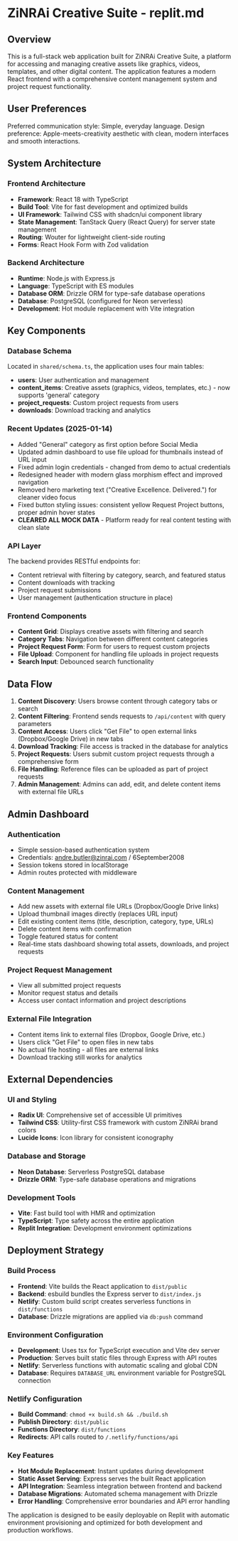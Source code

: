 # ZiNRAi Creative Suite - replit.md

## Overview

This is a full-stack web application built for ZiNRAi Creative Suite, a platform for accessing and managing creative assets like graphics, videos, templates, and other digital content. The application features a modern React frontend with a comprehensive content management system and project request functionality.

## User Preferences

Preferred communication style: Simple, everyday language.
Design preference: Apple-meets-creativity aesthetic with clean, modern interfaces and smooth interactions.

## System Architecture

### Frontend Architecture
- **Framework**: React 18 with TypeScript
- **Build Tool**: Vite for fast development and optimized builds
- **UI Framework**: Tailwind CSS with shadcn/ui component library
- **State Management**: TanStack Query (React Query) for server state management
- **Routing**: Wouter for lightweight client-side routing
- **Forms**: React Hook Form with Zod validation

### Backend Architecture
- **Runtime**: Node.js with Express.js
- **Language**: TypeScript with ES modules
- **Database ORM**: Drizzle ORM for type-safe database operations
- **Database**: PostgreSQL (configured for Neon serverless)
- **Development**: Hot module replacement with Vite integration

## Key Components

### Database Schema
Located in `shared/schema.ts`, the application uses four main tables:
- **users**: User authentication and management
- **content_items**: Creative assets (graphics, videos, templates, etc.) - now supports 'general' category
- **project_requests**: Custom project requests from users
- **downloads**: Download tracking and analytics

### Recent Updates (2025-01-14)
- Added "General" category as first option before Social Media
- Updated admin dashboard to use file upload for thumbnails instead of URL input
- Fixed admin login credentials - changed from demo to actual credentials
- Redesigned header with modern glass morphism effect and improved navigation
- Removed hero marketing text ("Creative Excellence. Delivered.") for cleaner video focus
- Fixed button styling issues: consistent yellow Request Project buttons, proper admin hover states
- **CLEARED ALL MOCK DATA** - Platform ready for real content testing with clean slate

### API Layer
The backend provides RESTful endpoints for:
- Content retrieval with filtering by category, search, and featured status
- Content downloads with tracking
- Project request submissions
- User management (authentication structure in place)

### Frontend Components
- **Content Grid**: Displays creative assets with filtering and search
- **Category Tabs**: Navigation between different content categories
- **Project Request Form**: Form for users to request custom projects
- **File Upload**: Component for handling file uploads in project requests
- **Search Input**: Debounced search functionality

## Data Flow

1. **Content Discovery**: Users browse content through category tabs or search
2. **Content Filtering**: Frontend sends requests to `/api/content` with query parameters
3. **Content Access**: Users click "Get File" to open external links (Dropbox/Google Drive) in new tabs
4. **Download Tracking**: File access is tracked in the database for analytics
5. **Project Requests**: Users submit custom project requests through a comprehensive form
6. **File Handling**: Reference files can be uploaded as part of project requests
7. **Admin Management**: Admins can add, edit, and delete content items with external file URLs

## Admin Dashboard

### Authentication
- Simple session-based authentication system
- Credentials: andre.butler@zinrai.com / 6September2008
- Session tokens stored in localStorage
- Admin routes protected with middleware

### Content Management
- Add new assets with external file URLs (Dropbox/Google Drive links)
- Upload thumbnail images directly (replaces URL input)
- Edit existing content items (title, description, category, type, URLs)
- Delete content items with confirmation
- Toggle featured status for content
- Real-time stats dashboard showing total assets, downloads, and project requests

### Project Request Management
- View all submitted project requests
- Monitor request status and details
- Access user contact information and project descriptions

### External File Integration
- Content items link to external files (Dropbox, Google Drive, etc.)
- Users click "Get File" to open files in new tabs
- No actual file hosting - all files are external links
- Download tracking still works for analytics

## External Dependencies

### UI and Styling
- **Radix UI**: Comprehensive set of accessible UI primitives
- **Tailwind CSS**: Utility-first CSS framework with custom ZiNRAi brand colors
- **Lucide Icons**: Icon library for consistent iconography

### Database and Storage
- **Neon Database**: Serverless PostgreSQL database
- **Drizzle ORM**: Type-safe database operations and migrations

### Development Tools
- **Vite**: Fast build tool with HMR and optimization
- **TypeScript**: Type safety across the entire application
- **Replit Integration**: Development environment optimizations

## Deployment Strategy

### Build Process
- **Frontend**: Vite builds the React application to `dist/public`
- **Backend**: esbuild bundles the Express server to `dist/index.js`
- **Netlify**: Custom build script creates serverless functions in `dist/functions`
- **Database**: Drizzle migrations are applied via `db:push` command

### Environment Configuration
- **Development**: Uses tsx for TypeScript execution and Vite dev server
- **Production**: Serves built static files through Express with API routes
- **Netlify**: Serverless functions with automatic scaling and global CDN
- **Database**: Requires `DATABASE_URL` environment variable for PostgreSQL connection

### Netlify Configuration
- **Build Command**: `chmod +x build.sh && ./build.sh`
- **Publish Directory**: `dist/public`
- **Functions Directory**: `dist/functions`
- **Redirects**: API calls routed to `/.netlify/functions/api`

### Key Features
- **Hot Module Replacement**: Instant updates during development
- **Static Asset Serving**: Express serves the built React application
- **API Integration**: Seamless integration between frontend and backend
- **Database Migrations**: Automated schema management with Drizzle
- **Error Handling**: Comprehensive error boundaries and API error handling

The application is designed to be easily deployable on Replit with automatic environment provisioning and optimized for both development and production workflows.